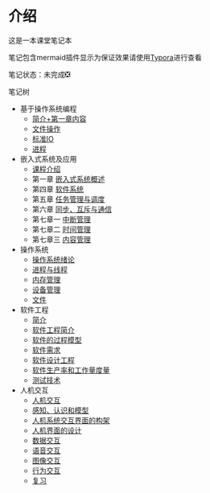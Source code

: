 # 介绍

这是一本课堂笔记本

笔记包含mermaid插件显示为保证效果请使用[Typora](https://typora.io/)进行查看

笔记状态：未完成:negative_squared_cross_mark:

笔记树

- 基于操作系统编程
  - [简介+第一章内容](基于操作系统编程/基于操作系统编程.md)
  - [文件操作](基于操作系统编程/文件操作.md)
  - [标准IO](基于操作系统编程/标准IO.md)
  - [进程](基于操作系统编程/进程.md)
- 嵌入式系统及应用
  - [课程介绍](嵌入式系统及应用/课程介绍.md)
  - 第一章 [嵌入式系统概述](嵌入式系统及应用/嵌入式系统概述.md)
  - 第四章 [软件系统](嵌入式系统及应用/软件系统.md)
  - 第五章 [任务管理与调度](嵌入式系统及应用/任务管理与调度.md)
  - 第六章 [同步、互斥与通信](嵌入式系统及应用/同步、互斥与通信.md)
  - 第七章一 [中断管理](嵌入式系统及应用/中断管理.md)
  - 第七章二 [时间管理](嵌入式系统及应用/时间管理.md)
  - 第七章三 [内容管理](嵌入式系统及应用/内存管理.md)
- 操作系统
  - [操作系统绪论](操作系统/操作系统.md)
  - [进程与线程](操作系统/进程与线程.md)
  - [内存管理](操作系统/内存管理.md)
  - [设备管理](操作系统/设备管理.md)
  - [文件](操作系统/文件.md)
- 软件工程
  - [简介](软件工程/简介.md)
  - [软件工程简介](软件工程/1软件工程简介.md)
  - [软件的过程模型](软件工程/2软件的过程模型.md)
  - [软件需求](软件工程/3需求分析.md)
  - [软件设计工程](软件工程/4软件设计工程.md)
  - [软件生产率和工作量度量](软件工程/5软件生产率和工作量度量.md)
  - [测试技术](软件工程/7测试技术.md)
- 人机交互
  - [人机交互](人机交互\人机交互.md)
  - [感知、认识和模型](人机交互\感知、认识和模型.md)
  - [人机系统交互界面的构架](人机交互\人机系统交互界面的构架.md)
  - [人机界面的设计](人机交互\人机界面的设计.md)
  - [数据交互](人机交互\数据交互.md)
  - [语音交互](人机交互\语音交互.md)
  - [图像交互](人机交互\图像交互.md)
  - [行为交互](人机交互\行为交互.md)
  - [复习](人机交互\复习.md)
  